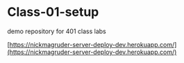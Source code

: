 # Class-01-setup
demo repository for 401 class labs

[https://nickmagruder-server-deploy-dev.herokuapp.com/](https://nickmagruder-server-deploy-dev.herokuapp.com/)
